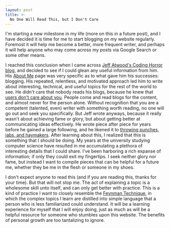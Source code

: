 ```yaml
---
layout: post
title: >-
  No One Will Read This, but I Don't Care 
---
```


I'm starting a new milestone in my life (more on this in a future post), and I have decided it is time for me to start blogging on my website regularly. Foremost it will help me become a better, more frequent writer, and perhaps it will help anyone who may come across my posts via Google Search or some other means.

I reached this conclusion when I came across [Jeff Atwood's Coding Horror blog](https://blog.codinghorror.com), and decided to see if I could glean any useful information from him. His [About Me](https://blog.codinghorror.com/about-me/) page was very specific as to what gave him his successes: blogging. His repeated, relentless, and motivated approach led him to write about interesting, technical, and useful topics for the rest of the world to see. He didn't care that nobody reads his blogs, because he knew that [users don't care about you](https://blog.codinghorror.com/users-dont-care-about-you/). People come and read blogs for the content, and almost never for the person alone. Without recognition that you are a competent (talented, even) writer with something worth reading, no one will go out and seek you specifically. But Jeff wrote anyways, because it really wasn't about achieving fame or glory, but about getting better at communicating ideas effectively. He wrote piece after piece for years before he gained a large following, and he likened it to [throwing punches, jabs, and haymakers](https://blog.codinghorror.com/how-to-achieve-ultimate-blog-success-in-one-easy-step/). After learning about this, I realized that this is something that I should be doing. My years at the university studying computer science have resulted in me accumulating a plethora of interesting details that I could share. I've been harboring a rich expanse of information; if only they could exit my fingertips. I seek neither glory nor fame, but instead I want to compile pieces that can be helpful for a future me, whether they be me in the flesh or someone in my shoes.

I don't expect anyone to read this (and if you are reading this, thanks for your time). But that will not stop me. The act of explaining a topic is a wholesome skill unto itself, and can only get better with practice. This is a kind of practice I want to closely resemble the [Feynman Technique](https://www.youtube.com/watch?v=_f-qkGJBPts), in which the complex topics I learn are distilled into simple language that a person who is less familiarized could understand. It will be a learning experience for myself that I will enjoy doing, just as much as will be a helpful resource for someone who stumbles upon this website. The benefits of personal growth are too tantalizing to ignore.
